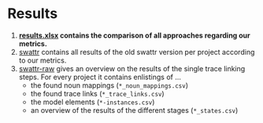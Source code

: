 # Results

1. **[results.xlsx](./results.xlsx) contains the comparison of all approaches regarding our metrics.**
2. [swattr](./swattr) contains all results of the old swattr version per project according to our metrics.
3. [swattr-raw](./swattr-raw) gives an overview on the results of the single trace linking steps. For every project it contains enlistings of ...
	* the found noun mappings (`*_noun_mappings.csv`)
	* the found trace links (`*_trace_links.csv`)
	* the model elements (`*-instances.csv`)
	* an overview of the results of the different stages (`*_states.csv`)